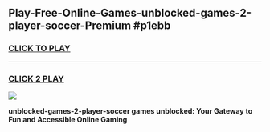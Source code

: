 
## Play-Free-Online-Games-unblocked-games-2-player-soccer-Premium #p1ebb
<h3>
<a href="https://premium.freeplayer.one?title=unblocked-games-2-player-soccer&ref=8M">CLICK TO PLAY</a></h3>
<hr>

<h3>
<a href="https://premium.freeplayer.one?title=unblocked-games-2-player-soccer&ref=8M">CLICK 2 PLAY</a>
  
</h3>

<a href="https://premium.freeplayer.one?title=unblocked-games-2-player-soccer&ref=8M"><img src="https://clearcache.store/games.png"></a>


**unblocked-games-2-player-soccer games unblocked: Your Gateway to Fun and Accessible Online Gaming**

